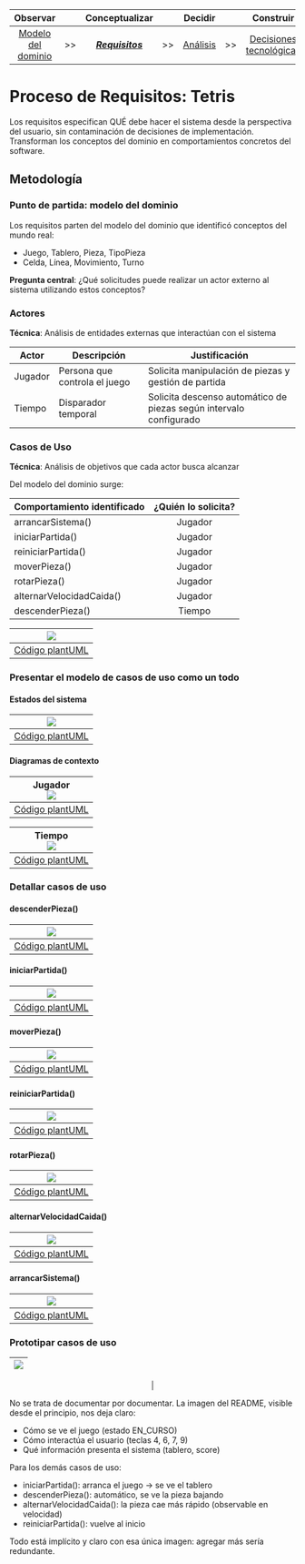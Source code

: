 <div align=center>

|Observar||Conceptualizar||Decidir||Construir||Ejecutar|
|:-:|:-:|:-:|:-:|:-:|:-:|:-:|:-:|:-:|
|[Modelo del dominio](/docs/modeloDelDominio.md)|>>|[***Requisitos***](/docs/ProcesoRequisitos.md)|>>|[Análisis](/docs/ProcesoAnalisis.md)|>>|[Decisiones tecnológicas](/docs/DecisionesTecnologicas.md)|>>|[Diseño](/docs/ProcesoDiseño.md)|>>|[Código](/src/)

</div>

# Proceso de Requisitos: Tetris

Los requisitos especifican QUÉ debe hacer el sistema desde la perspectiva del usuario, sin contaminación de decisiones de implementación. Transforman los conceptos del dominio en comportamientos concretos del software.

## Metodología

### Punto de partida: modelo del dominio

Los requisitos parten del modelo del dominio que identificó conceptos del mundo real:

- Juego, Tablero, Pieza, TipoPieza
- Celda, Línea, Movimiento, Turno

**Pregunta central**: ¿Qué solicitudes puede realizar un actor externo al sistema utilizando estos conceptos?

### Actores

**Técnica**: Análisis de entidades externas que interactúan con el sistema

<div align=center>

|Actor|Descripción|Justificación|
|-|-|-|
|Jugador|Persona que controla el juego|Solicita manipulación de piezas y gestión de partida|
|Tiempo|Disparador temporal|Solicita descenso automático de piezas según intervalo configurado|

</div>

### Casos de Uso

**Técnica**: Análisis de objetivos que cada actor busca alcanzar

Del modelo del dominio surge:

<div align=center>

|Comportamiento identificado|¿Quién lo solicita?
|-|:-:|
|arrancarSistema()|Jugador |
|iniciarPartida()|Jugador |
|reiniciarPartida()|Jugador |
|moverPieza()|Jugador
|rotarPieza()|Jugador
|alternarVelocidadCaida()|Jugador
|descenderPieza()|Tiempo


|![](/images/modelosUML/DiagramaCasosUso.svg)
|:-:
|[Código plantUML](/modelosUML/DiagramaCasosUso.puml)

</div>

### Presentar el modelo de casos de uso como un todo

#### Estados del sistema

<div align=center>

|![](/images/modelosUML/DiagramaDeContexto000.svg)
|:-:
|[Código plantUML](/modelosUML/DiagramaDeContexto000.puml)

</div>

#### Diagramas de contexto

<div align=center>

|Jugador<br>![](/images/modelosUML/DiagramaDeContexto001-ActorJugador.svg)
|:-:
|[Código plantUML](/modelosUML/DiagramaDeContexto001-ActorJugador.puml)


|Tiempo<br>![](/images/modelosUML/DiagramaDeContexto001-ActorTiempo.svg)
|:-:
|[Código plantUML](/modelosUML/DiagramaDeContexto001-ActorTiempo.puml)


</div>

### Detallar casos de uso

#### descenderPieza()

<div align=center>

|![](/images/modelosUML/detalleCasosUso/descenderPieza.svg)
|:-:
|[Código plantUML](/modelosUML/detalleCasosUso/descenderPieza.puml)

</div>

#### iniciarPartida()

<div align=center>

|![](/images/modelosUML/detalleCasosUso/iniciarPartida.svg)
|:-:
|[Código plantUML](/modelosUML/detalleCasosUso/iniciarPartida.puml)

</div>

#### moverPieza()

<div align=center>

|![](/images/modelosUML/detalleCasosUso/moverPieza.svg)
|:-:
|[Código plantUML](/modelosUML/detalleCasosUso/moverPieza.puml)

</div>

#### reiniciarPartida()

<div align=center>

|![](/images/modelosUML/detalleCasosUso/reiniciarPartida.svg)
|:-:
|[Código plantUML](/modelosUML/detalleCasosUso/reiniciarPartida.puml)

</div>

#### rotarPieza()

<div align=center>

|![](/images/modelosUML/detalleCasosUso/rotarPieza.svg)
|:-:
|[Código plantUML](/modelosUML/detalleCasosUso/rotarPieza.puml)

</div>

#### alternarVelocidadCaida()

<div align=center>

|![](/images/modelosUML/detalleCasosUso/alternarVelocidadCaida.svg)
|:-:
|[Código plantUML](/modelosUML/detalleCasosUso/alternarVelocidadCaida.puml)

</div>

#### arrancarSistema()

<div align=center>

|![](/images/modelosUML/detalleCasosUso/arrancarSistema.svg)
|:-:
|[Código plantUML](/modelosUML/detalleCasosUso/arrancarSistema.puml)

</div>

### Prototipar casos de uso

<div align=center>

|![](/images/tetris.png)
|:-:
|

</div>

No se trata de documentar por documentar. La imagen del README, visible desde el principio, nos deja claro:

- Cómo se ve el juego (estado EN_CURSO)
- Cómo interactúa el usuario (teclas 4, 6, 7, 9)
- Qué información presenta el sistema (tablero, score)

Para los demás casos de uso:

- iniciarPartida(): arranca el juego → se ve el tablero
- descenderPieza(): automático, se ve la pieza bajando
- alternarVelocidadCaida(): la pieza cae más rápido (observable en velocidad)
- reiniciarPartida(): vuelve al inicio

Todo está implícito y claro con esa única imagen: agregar más sería redundante.
